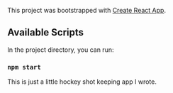 This project was bootstrapped with [Create React App](https://github.com/facebook/create-react-app).

## Available Scripts

In the project directory, you can run:

### `npm start`

This is just a little hockey shot keeping app I wrote.
